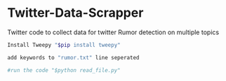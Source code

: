 # Twitter-Data-Scrapper

Twitter code to collect data for twitter Rumor detection on multiple topics

```bash
Install Tweepy "$pip install tweepy"
```
```bash
add keywords to "rumor.txt" line seperated
```
```bash
#run the code "$python read_file.py"
```
